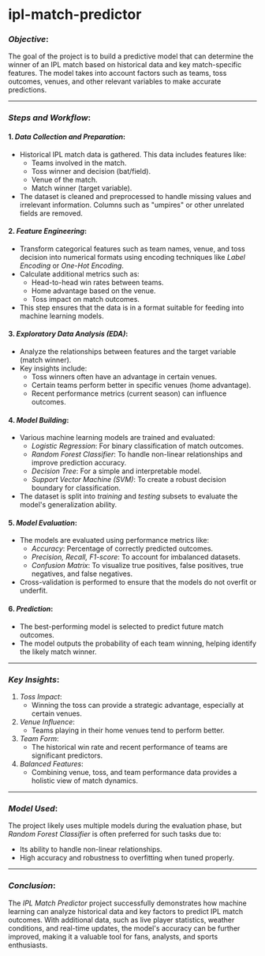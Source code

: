 # ipl-match-predictor


### *Objective*:
The goal of the project is to build a predictive model that can determine the winner of an IPL match based on historical data and key match-specific features. The model takes into account factors such as teams, toss outcomes, venues, and other relevant variables to make accurate predictions.

---

### *Steps and Workflow*:

#### 1. *Data Collection and Preparation*:
   - Historical IPL match data is gathered. This data includes features like:
     - Teams involved in the match.
     - Toss winner and decision (bat/field).
     - Venue of the match.
     - Match winner (target variable).
   - The dataset is cleaned and preprocessed to handle missing values and irrelevant information. Columns such as "umpires" or other unrelated fields are removed.

#### 2. *Feature Engineering*:
   - Transform categorical features such as team names, venue, and toss decision into numerical formats using encoding techniques like *Label Encoding* or *One-Hot Encoding*.
   - Calculate additional metrics such as:
     - Head-to-head win rates between teams.
     - Home advantage based on the venue.
     - Toss impact on match outcomes.
   - This step ensures that the data is in a format suitable for feeding into machine learning models.

#### 3. *Exploratory Data Analysis (EDA)*:
   - Analyze the relationships between features and the target variable (match winner).
   - Key insights include:
     - Toss winners often have an advantage in certain venues.
     - Certain teams perform better in specific venues (home advantage).
     - Recent performance metrics (current season) can influence outcomes.

#### 4. *Model Building*:
   - Various machine learning models are trained and evaluated:
     - *Logistic Regression*: For binary classification of match outcomes.
     - *Random Forest Classifier*: To handle non-linear relationships and improve prediction accuracy.
     - *Decision Tree*: For a simple and interpretable model.
     - *Support Vector Machine (SVM)*: To create a robust decision boundary for classification.
   - The dataset is split into *training* and *testing* subsets to evaluate the model's generalization ability.

#### 5. *Model Evaluation*:
   - The models are evaluated using performance metrics like:
     - *Accuracy*: Percentage of correctly predicted outcomes.
     - *Precision, Recall, F1-score*: To account for imbalanced datasets.
     - *Confusion Matrix*: To visualize true positives, false positives, true negatives, and false negatives.
   - Cross-validation is performed to ensure that the models do not overfit or underfit.

#### 6. *Prediction*:
   - The best-performing model is selected to predict future match outcomes.
   - The model outputs the probability of each team winning, helping identify the likely match winner.

---

### *Key Insights*:
1. *Toss Impact*:
   - Winning the toss can provide a strategic advantage, especially at certain venues.
2. *Venue Influence*:
   - Teams playing in their home venues tend to perform better.
3. *Team Form*:
   - The historical win rate and recent performance of teams are significant predictors.
4. *Balanced Features*:
   - Combining venue, toss, and team performance data provides a holistic view of match dynamics.

---

### *Model Used*:
The project likely uses multiple models during the evaluation phase, but *Random Forest Classifier* is often preferred for such tasks due to:
- Its ability to handle non-linear relationships.
- High accuracy and robustness to overfitting when tuned properly.

---

### *Conclusion*:
The *IPL Match Predictor* project successfully demonstrates how machine learning can analyze historical data and key factors to predict IPL match outcomes. With additional data, such as live player statistics, weather conditions, and real-time updates, the model's accuracy can be further improved, making it a valuable tool for fans, analysts, and sports enthusiasts. 

